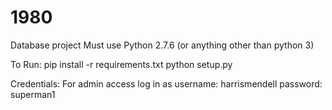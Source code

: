 # 1980
Database project
Must use Python 2.7.6 (or anything other than python 3)

To Run:
    pip install -r requirements.txt
    python setup.py
    
Credentials:
    For admin access log in as username: harrismendell password: superman1
    
